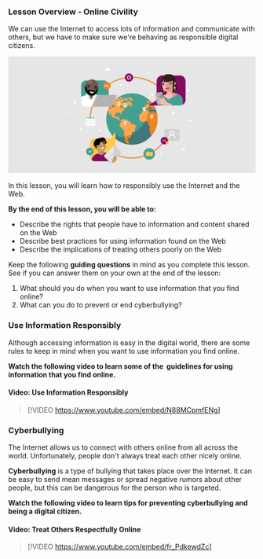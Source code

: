 ### Lesson Overview - Online Civility
We can use the Internet to access lots of information and communicate with others, but we have to make sure we're behaving as responsible digital citizens.

![Illustration of various characters collaborating digitally](../media/Illustration_Online_Civility.png)

In this lesson, you will learn how to responsibly use the Internet and the Web.

**By the end of this lesson, you will be able to:**

*   Describe the rights that people have to information and content shared on the Web
*   Describe best practices for using information found on the Web
*   Describe the implications of treating others poorly on the Web

Keep the following **guiding questions** in mind as you complete this lesson. See if you can answer them on your own at the end of the lesson:

1.  What should you do when you want to use information that you find online?
2.  What can you do to prevent or end cyberbullying?

### Use Information Responsibly
Although accessing information is easy in the digital world, there are some rules to keep in mind when you want to use information you find online.

**Watch the following video to learn some of the  guidelines for using information that you find online.**



#### Video: Use Information Responsibly
> [!VIDEO https://www.youtube.com/embed/N88MCpmfENg]

### Cyberbullying
The Internet allows us to connect with others online from all across the world. Unfortunately, people don't always treat each other nicely online.

**Cyberbullying** is a type of bullying that takes place over the Internet. It can be easy to send mean messages or spread negative rumors about other people, but this can be dangerous for the person who is targeted.

**Watch the following video to learn tips for preventing cyberbullying and being a digital citizen.**



#### Video: Treat Others Respectfully Online
> [!VIDEO https://www.youtube.com/embed/fr_PdkewdZc]